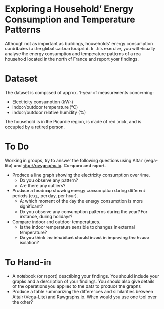 

# Exploring a Household’ Energy Consumption and Temperature Patterns 

Although not as important as buildings, households' energy consumption contributes to the global carbon footprint. In this exercise, you will visually analyse the energy consumption and temperature patterns of a real household located in the north of France and report your findings.

# Dataset

The dataset is composed of approx. 1-year of measurements concerning:
* Electricity consumption (kWh)
* indoor/outdoor temperature (°C)
* indoor/outdoor relative humidity (%)

The household is in the Picardie region, is made of red brick, and is occupied by a retired person.

# To Do

Working in groups, try to answer the following questions using Altair (vega-lite) and http://rawgraphs.io. Compare and report. 

* Produce a line graph showing the electricity consumption over time. 
  * Do you observe any pattern?
  * Are there any outliers?
* Produce a heatmap showing energy consumption during different periods (e.g., per day, per hour).
  * At which moment of the day the energy consumption is more significant?
  * Do you observe any consumption patterns during the year? For instance, during holidays?
* Compare indoor and outdoor temperatures. 
  * Is the indoor temperature sensible to changes in external temperature?
  * Do you think the inhabitant should invest in improving the house isolation? 

# To Hand-in

* A notebook (or report) describing your findings. You should include your graphs and a description of your findings. You should also give details of the operations you applied to the data to produce the graphs.
* Produce a table summarizing the differences and similarities between Altair (Vega-Lite) and Rawgraphs.io. When would you use one tool over the other?
